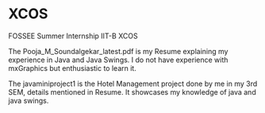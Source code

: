 # XCOS
FOSSEE Summer Internship  IIT-B XCOS

The Pooja_M_Soundalgekar_latest.pdf is my Resume explaining my experience in Java and Java Swings. I do not have experience with mxGraphics but enthusiastic to learn it.

The javaminiproject1 is the Hotel Management project done by me in my 3rd SEM, details mentioned in Resume. It showcases my knowledge of java and java swings.
